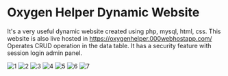 # Oxygen Helper Dynamic Website
It's a very useful dynamic website created using php, mysql, html, css. This website is also live hosted in  https://oxygenhelper.000webhostapp.com/
Operates CRUD operation in the data table.
It has a security feature with session login admin panel.

![1](https://user-images.githubusercontent.com/58328935/120065374-986b7400-c08e-11eb-9bd5-cd8ef649e193.png)
![2](https://user-images.githubusercontent.com/58328935/120065387-b46f1580-c08e-11eb-9157-84cec41b2c05.png)
![3](https://user-images.githubusercontent.com/58328935/120065395-b89b3300-c08e-11eb-9ff6-a7db9f5a9fe7.png)
![4](https://user-images.githubusercontent.com/58328935/120065398-ba64f680-c08e-11eb-9eea-9f4e2be2d79b.png)
![5](https://user-images.githubusercontent.com/58328935/120065401-bc2eba00-c08e-11eb-8fd4-89a0e9588d13.png)
![6](https://user-images.githubusercontent.com/58328935/120065405-be911400-c08e-11eb-9029-ec2c7efc2001.png)
![7](https://user-images.githubusercontent.com/58328935/120065410-c05ad780-c08e-11eb-87fb-22f99d350a42.png)
